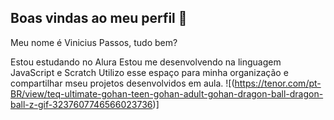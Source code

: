 ## Boas vindas ao meu perfil 💙
Meu nome é Vinicius Passos, tudo bem? 

Estou estudando no Alura
Estou me desenvolvendo na linguagem JavaScript e Scratch
Utilizo esse espaço para minha organização e compartilhar mseu projetos desenvolvidos em aula.
![(https://tenor.com/pt-BR/view/teq-ultimate-gohan-teen-gohan-adult-gohan-dragon-ball-dragon-ball-z-gif-3237607746566023736)]
